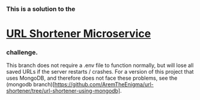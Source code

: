 ### This is a solution to the
# [URL Shortener Microservice](https://www.freecodecamp.org/learn/back-end-development-and-apis/back-end-development-and-apis-projects/url-shortener-microservice)
### challenge.
This branch does not require a .env file to function normally, but will lose all saved URLs if the server restarts / crashes. For a version of this project that uses MongoDB, and therefore does not face these problems, see the (mongodb branch)[https://github.com/AremTheEnigma/url-shortener/tree/url-shortener-using-mongodb].
